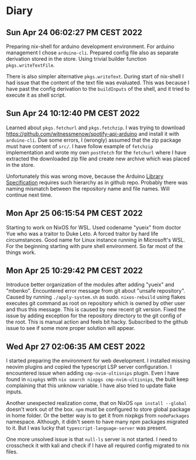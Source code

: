 # Diary

## Sun Apr 24 06:02:27 PM CEST 2022

Preparing nix-shell for arduino development environment. For arduino management
I chose `arduino-cli`. Prepared config file also as separate derivation stored
in the store. Using trivial builder function `pkgs.writeTextFile`.

There is also simpler alternative `pkgs.writeText`. During start of nix-shell I
had issue that the content of the text file was evaluated. This was because I
have past the config derivation to the `buildInputs` of the shell, and it tried
to execute it as shell script.

## Sun Apr 24 10:12:40 PM CEST 2022

Learned about `pkgs.fetchurl` and `pkgs.fetchzip`. I was trying to download
https://github.com/witnessmenow/spotify-api-arduino and install it with
`arduino-cli`. Due some errors, I (wrongly) assumed that the zip package must
have content of `src/`. I have follow example of `fetchzip` implementation and
wrote my own `postFetch` for the `fetchurl` where I have extracted the
downloaded zip file and create new archive which was placed in the store.

Unfortunately this was wrong move, because the Arduino [Library
Specification](https://arduino.github.io/arduino-cli/0.19/library-specification/)
requires such hierarchy as in github repo. Probably there was naming mismatch
between the repository name and file names. Will continue next time.

## Mon Apr 25 06:15:54 PM CEST 2022

Starting to work on NixOS for WSL. Used codename "yueix" from doctor Yue who
was a traitor to Duke Leto. A forced traitor by hard life circumstances. Good
name for Linux instance running in Microsoft's WSL. For the beginning starting
with pure shell environment. So far most of the things work.

## Mon Apr 25 10:29:42 PM CEST 2022

Introduce better organization of the modules after adding "yueix" and "mbenko".
Encountered error message from git about "unsafe repository". Caused by running
`./apply-system.sh` as sudo. `nixos-rebuild` using flakes executes git command
as root on repository which is owned by other user and thus this message. This
is caused by new recent git version. Fixed the issue by adding exception for
the repository directory to the git config of the root. This is manual action
and feels bit hacky. Subscribed to the github issue to see if some more proper
solution will appear.

## Wed Apr 27 02:06:35 AM CEST 2022

I started preparing the environment for web development. I installed missing
neovim plugins and copied the typescript LSP server configuration. I
encountered issue when adding `cmp-nvim-ultisnips` plugin. Even I have found in
`nixpkgs` with `nix search nixpgs cmp-nvim-ultisnips`, the built keep
complaining that this unknow variable. I have also tried to update flake
inputs.

Another unexpected realization come, that on NixOS `npm install --global`
doesn't work out of the box. `npm` must be configured to store global package
in home folder. Or the better way is to get it from nixpkgs from `nodePackages`
namespace. Although, it didn't seem to have many npm packages migrated to it.
But I was lucky that `typescript-language-server` was present.

One more unsolved issue is that `null-ls` server is not started. I need to
crosscheck it with kali and check if I have all required config migrated to nix
files.
